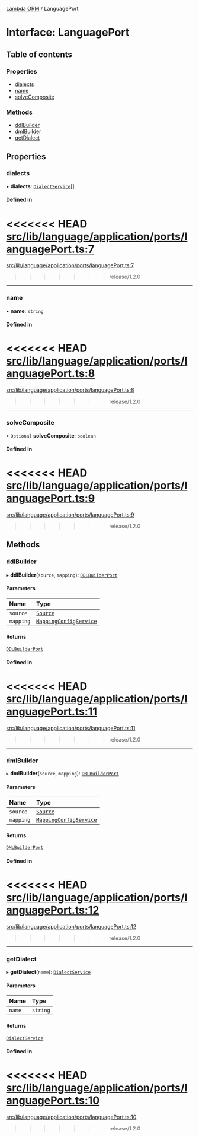 [Lambda ORM](../README.md) / LanguagePort

# Interface: LanguagePort

## Table of contents

### Properties

- [dialects](LanguagePort.md#dialects)
- [name](LanguagePort.md#name)
- [solveComposite](LanguagePort.md#solvecomposite)

### Methods

- [ddlBuilder](LanguagePort.md#ddlbuilder)
- [dmlBuilder](LanguagePort.md#dmlbuilder)
- [getDialect](LanguagePort.md#getdialect)

## Properties

### dialects

• **dialects**: [`DialectService`](../classes/DialectService.md)[]

#### Defined in

<<<<<<< HEAD
[src/lib/language/application/ports/languagePort.ts:7](https://github.com/lambda-orm/lambdaorm/blob/2f28c8f6/src/lib/language/application/ports/languagePort.ts#L7)
=======
[src/lib/language/application/ports/languagePort.ts:7](https://github.com/lambda-orm/lambdaorm/blob/73ae43da/src/lib/language/application/ports/languagePort.ts#L7)
>>>>>>> release/1.2.0

___

### name

• **name**: `string`

#### Defined in

<<<<<<< HEAD
[src/lib/language/application/ports/languagePort.ts:8](https://github.com/lambda-orm/lambdaorm/blob/2f28c8f6/src/lib/language/application/ports/languagePort.ts#L8)
=======
[src/lib/language/application/ports/languagePort.ts:8](https://github.com/lambda-orm/lambdaorm/blob/73ae43da/src/lib/language/application/ports/languagePort.ts#L8)
>>>>>>> release/1.2.0

___

### solveComposite

• `Optional` **solveComposite**: `boolean`

#### Defined in

<<<<<<< HEAD
[src/lib/language/application/ports/languagePort.ts:9](https://github.com/lambda-orm/lambdaorm/blob/2f28c8f6/src/lib/language/application/ports/languagePort.ts#L9)
=======
[src/lib/language/application/ports/languagePort.ts:9](https://github.com/lambda-orm/lambdaorm/blob/73ae43da/src/lib/language/application/ports/languagePort.ts#L9)
>>>>>>> release/1.2.0

## Methods

### ddlBuilder

▸ **ddlBuilder**(`source`, `mapping`): [`DDLBuilderPort`](DDLBuilderPort.md)

#### Parameters

| Name | Type |
| :------ | :------ |
| `source` | [`Source`](Source.md) |
| `mapping` | [`MappingConfigService`](../classes/MappingConfigService.md) |

#### Returns

[`DDLBuilderPort`](DDLBuilderPort.md)

#### Defined in

<<<<<<< HEAD
[src/lib/language/application/ports/languagePort.ts:11](https://github.com/lambda-orm/lambdaorm/blob/2f28c8f6/src/lib/language/application/ports/languagePort.ts#L11)
=======
[src/lib/language/application/ports/languagePort.ts:11](https://github.com/lambda-orm/lambdaorm/blob/73ae43da/src/lib/language/application/ports/languagePort.ts#L11)
>>>>>>> release/1.2.0

___

### dmlBuilder

▸ **dmlBuilder**(`source`, `mapping`): [`DMLBuilderPort`](DMLBuilderPort.md)

#### Parameters

| Name | Type |
| :------ | :------ |
| `source` | [`Source`](Source.md) |
| `mapping` | [`MappingConfigService`](../classes/MappingConfigService.md) |

#### Returns

[`DMLBuilderPort`](DMLBuilderPort.md)

#### Defined in

<<<<<<< HEAD
[src/lib/language/application/ports/languagePort.ts:12](https://github.com/lambda-orm/lambdaorm/blob/2f28c8f6/src/lib/language/application/ports/languagePort.ts#L12)
=======
[src/lib/language/application/ports/languagePort.ts:12](https://github.com/lambda-orm/lambdaorm/blob/73ae43da/src/lib/language/application/ports/languagePort.ts#L12)
>>>>>>> release/1.2.0

___

### getDialect

▸ **getDialect**(`name`): [`DialectService`](../classes/DialectService.md)

#### Parameters

| Name | Type |
| :------ | :------ |
| `name` | `string` |

#### Returns

[`DialectService`](../classes/DialectService.md)

#### Defined in

<<<<<<< HEAD
[src/lib/language/application/ports/languagePort.ts:10](https://github.com/lambda-orm/lambdaorm/blob/2f28c8f6/src/lib/language/application/ports/languagePort.ts#L10)
=======
[src/lib/language/application/ports/languagePort.ts:10](https://github.com/lambda-orm/lambdaorm/blob/73ae43da/src/lib/language/application/ports/languagePort.ts#L10)
>>>>>>> release/1.2.0
